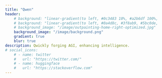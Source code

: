 ```yaml
---
title: "Qwen"
header:
    # background: "linear-gradient(to left, #0c3483 10%, #a2b6df 100%, #5bc0de 100%, #a2b6df 100%);"
    # background: "linear-gradient(to left, #0a4d8c, #3f8ab9, #5bc0de, #a2dfff);"
    # background_image: "/image/outpainting-home-right-optimized.jpg"
    background_image: "/image/background.png"
    gradient: true
    blur: true
description: Qwickly forging AGI, enhancing intelligence.
# social_icons:
    # - name: twitter
    #   url: "https://twitter.com/"
    # - name: huggingface
    #   url: "https://stackoverflow.com"
---
```

